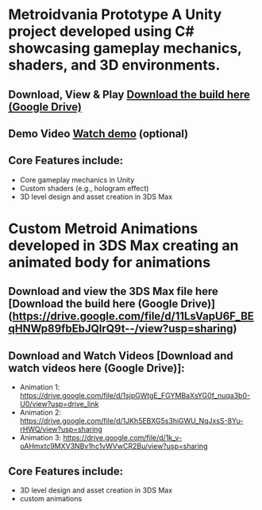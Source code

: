 # Metroidvania Prototype A Unity project developed using C# showcasing gameplay mechanics, shaders, and 3D environments. 
## Download, View & Play [Download the build here (Google Drive)](https://drive.google.com/file/d/1p5pxI2klSO9PunUi7w0oSkGwn3yycAIU/view?usp=sharing) 
## Demo Video [Watch demo](https://drive.google.com/yourvideolink) (optional) 
## Core Features include: 
 - Core gameplay mechanics in Unity
 - Custom shaders (e.g., hologram effect)
 - 3D level design and asset creation in 3DS Max

# Custom Metroid Animations developed in 3DS Max creating an animated body for animations
## Download and view the 3DS Max file here [Download the build here (Google Drive)] (https://drive.google.com/file/d/11LsVapU6F_BEqHNWp89fbEbJQIrQ9t--/view?usp=sharing)
## Download and Watch Videos [Download and watch videos here (Google Drive)]:
 - Animation 1: https://drive.google.com/file/d/1sjpGWtgE_FGYMBaXsYG0f_nuqa3b0-U0/view?usp=drive_link
 - Animation 2: https://drive.google.com/file/d/1JKh5EBXG5s3hiGWU_NqJxsS-8Yu-rHWQ/view?usp=sharing
 - Animation 3: https://drive.google.com/file/d/1k_v-oAHmxtc9MXV3NBv1hc1vWVwCR2Bu/view?usp=sharing
## Core Features include:
 - 3D level design and asset creation in 3DS Max
 - custom animations  
